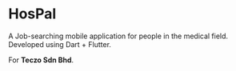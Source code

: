 # HosPal

A Job-searching mobile application for people in the medical field. Developed using Dart + Flutter.

For **Teczo Sdn Bhd**.

